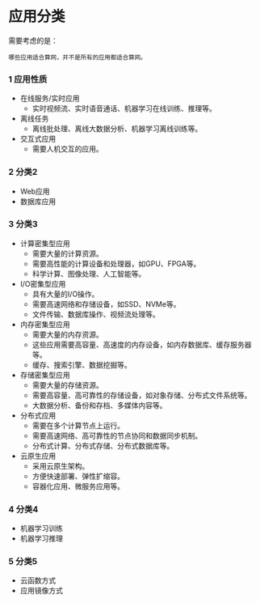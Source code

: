 # 应用分类

需要考虑的是：

    哪些应用适合算网，并不是所有的应用都适合算网。

### 1 应用性质

- 在线服务/实时应用
  - 实时视频流、实时语音通话、机器学习在线训练、推理等。
- 离线任务
  - 离线批处理、离线大数据分析、机器学习离线训练等。
- 交互式应用
  - 需要人机交互的应用。

### 2 分类2

- Web应用
- 数据库应用

### 3 分类3

- 计算密集型应用
  - 需要大量的计算资源。
  - 需要高性能的计算设备和处理器，如GPU、FPGA等。
  - 科学计算、图像处理、人工智能等。
- I/O密集型应用
  - 具有大量的I/O操作。
  - 需要高速网络和存储设备，如SSD、NVMe等。
  - 文件传输、数据库操作、视频流处理等。
- 内存密集型应用
  - 需要大量的内存资源。
  - 这些应用需要高容量、高速度的内存设备，如内存数据库、缓存服务器等。
  - 缓存、搜索引擎、数据挖掘等。
- 存储密集型应用
  - 需要大量的存储资源。
  - 需要高容量、高可靠性的存储设备，如对象存储、分布式文件系统等。
  - 大数据分析、备份和存档、多媒体内容等。
- 分布式应用
  - 需要在多个计算节点上运行。
  - 需要高速网络、高可靠性的节点协同和数据同步机制。
  - 分布式计算、分布式存储、分布式数据库等。
- 云原生应用
  - 采用云原生架构。
  - 方便快速部署、弹性扩缩容。
  - 容器化应用、微服务应用等。

### 4 分类4

- 机器学习训练
- 机器学习推理

### 5 分类5

- 云函数方式
- 应用镜像方式
